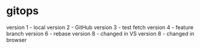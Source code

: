 # gitops
version 1 - local
version 2 - GitHub
version 3 - test fetch
version 4 - feature branch
version 6 - rebase
version 8 - changed in VS
version 8 - changed in browser
